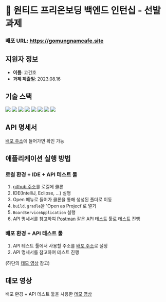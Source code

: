 # 🫵 원티드 프리온보딩 백엔드 인턴십 - 선발 과제

### 배포 URL: https://gomungnamcafe.site

## 지원자 정보
- **이름**: 고건호
- **과제 제출일**: 2023.08.16

## 기술 스택

<img src="https://img.shields.io/badge/springboot-6DB33F?style=badge&logo=springboot&logoColor=white"> <img src="https://img.shields.io/badge/restdocs-6DB33F?style=badge&logo=spring&logoColor=white"> <img src="https://img.shields.io/badge/mysql-4479A1?style=badge&logo=mysql&logoColor=white"> <img src="https://img.shields.io/badge/aws-232F3E?style=badge&logo=amazonaws&logoColor=white"> <img src="https://img.shields.io/badge/ecr-232F3E?style=badge&logo=amazonaws&logoColor=white"> <img src="https://img.shields.io/badge/ecs-232F3E?style=badge&logo=amazonaws&logoColor=white">
<img src="https://img.shields.io/badge/docker-2496ED?style=badge&logo=docker&logoColor=white"> <img src="https://img.shields.io/badge/githubactions-2088FF?style=badge&logo=githubactions&logoColor=white">



## API 명세서
[배포 주소](https://gomungnamcafe.site)에 들어가면 확인 가능

## 애플리케이션 실행 방법

### 로컬 환경 + IDE + API 테스트 툴

1. [github 주소](https://github.com/KOKEONHO/wanted-pre-onboarding-backend.git)를 로컬에 클론
2. IDE(IntelliJ, Eclipse, ...) 실행
3. Open 메뉴로 들어가 클론을 통해 생성된 폴더로 이동
4. `build.gradle`을 'Open as Project'로 열기
5. `BoardServiceApplication` 실행
6. API 명세서를 참고하여 [Postman](https://www.postman.com) 같은 API 테스트 툴로 테스트 진행

### 배포 환경 + API 테스트 툴

1. API 테스트 툴에서 사용할 주소를 [배포 주소](https://gomungnamcafe.site)로 설정
2. API 명세서를 참고하여 테스트 진행  

(하단의 [데모 영상](https://youtu.be/VCZ7nP40BoI) 참고)

## 데모 영상
배포 환경 + API 테스트 툴을 사용한 [데모 영상](https://youtu.be/VCZ7nP40BoI)

